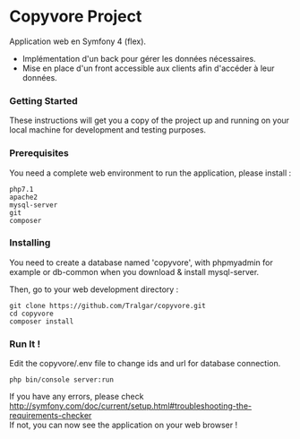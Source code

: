# Copyvore Project

Application web en Symfony 4 (flex).
- Implémentation d'un back pour gérer les données nécessaires.
- Mise en place d'un front accessible aux clients afin d'accéder à leur données.

### Getting Started

These instructions will get you a copy of the project up and running on your local machine for development and testing purposes.

### Prerequisites

You need a complete web environment to run the application, please install :

```
php7.1
apache2
mysql-server
git
composer
```

### Installing

You need to create a database named 'copyvore', with phpmyadmin for example or db-common when you download & install mysql-server.

Then, go to your web development directory :
```
git clone https://github.com/Tralgar/copyvore.git
cd copyvore
composer install
```

### Run It !

Edit the copyvore/.env file to change ids and url for database connection.

```
php bin/console server:run
```

If you have any errors, please check http://symfony.com/doc/current/setup.html#troubleshooting-the-requirements-checker <br>
If not, you can now see the application on your web browser !


